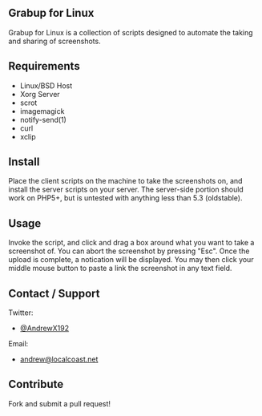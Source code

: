 ## Grabup for Linux
Grabup for Linux is a collection of scripts designed to automate the taking and sharing of screenshots.

## Requirements
 * Linux/BSD Host
 * Xorg Server
 * scrot 
 * imagemagick 
 * notify-send(1)
 * curl
 * xclip

## Install
Place the client scripts on the machine to take the screenshots on, and install the server scripts on your server.
The server-side portion should work on PHP5+, but is untested with anything less than 5.3 (oldstable).

## Usage
Invoke the script, and click and drag a box around what you want to take a screenshot of. You can abort the screenshot by pressing "Esc".
Once the upload is complete, a notication will be displayed. You may then click your middle mouse button to paste a link the screenshot in any text field.

## Contact / Support

Twitter: 
 * [@AndrewX192](https://twitter.com/AndrewX192)

Email:
 * andrew@localcoast.net

## Contribute
Fork and submit a pull request!

